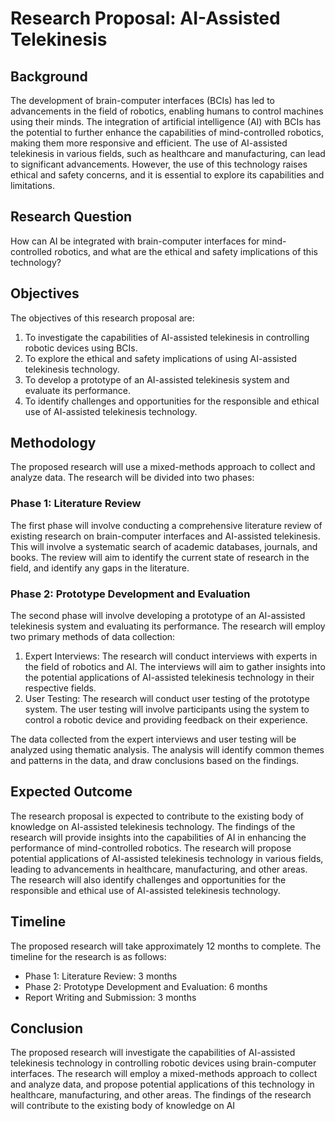 # Research Proposal: AI-Assisted Telekinesis

## Background

The development of brain-computer interfaces (BCIs) has led to advancements in the field of robotics, enabling humans to control machines using their minds. The integration of artificial intelligence (AI) with BCIs has the potential to further enhance the capabilities of mind-controlled robotics, making them more responsive and efficient. The use of AI-assisted telekinesis in various fields, such as healthcare and manufacturing, can lead to significant advancements. However, the use of this technology raises ethical and safety concerns, and it is essential to explore its capabilities and limitations.

## Research Question

How can AI be integrated with brain-computer interfaces for mind-controlled robotics, and what are the ethical and safety implications of this technology?

## Objectives

The objectives of this research proposal are:

1. To investigate the capabilities of AI-assisted telekinesis in controlling robotic devices using BCIs.
2. To explore the ethical and safety implications of using AI-assisted telekinesis technology.
3. To develop a prototype of an AI-assisted telekinesis system and evaluate its performance.
4. To identify challenges and opportunities for the responsible and ethical use of AI-assisted telekinesis technology.

## Methodology

The proposed research will use a mixed-methods approach to collect and analyze data. The research will be divided into two phases:

### Phase 1: Literature Review

The first phase will involve conducting a comprehensive literature review of existing research on brain-computer interfaces and AI-assisted telekinesis. This will involve a systematic search of academic databases, journals, and books. The review will aim to identify the current state of research in the field, and identify any gaps in the literature.

### Phase 2: Prototype Development and Evaluation

The second phase will involve developing a prototype of an AI-assisted telekinesis system and evaluating its performance. The research will employ two primary methods of data collection:

1. Expert Interviews: The research will conduct interviews with experts in the field of robotics and AI. The interviews will aim to gather insights into the potential applications of AI-assisted telekinesis technology in their respective fields.
2. User Testing: The research will conduct user testing of the prototype system. The user testing will involve participants using the system to control a robotic device and providing feedback on their experience.

The data collected from the expert interviews and user testing will be analyzed using thematic analysis. The analysis will identify common themes and patterns in the data, and draw conclusions based on the findings.

## Expected Outcome

The research proposal is expected to contribute to the existing body of knowledge on AI-assisted telekinesis technology. The findings of the research will provide insights into the capabilities of AI in enhancing the performance of mind-controlled robotics. The research will propose potential applications of AI-assisted telekinesis technology in various fields, leading to advancements in healthcare, manufacturing, and other areas. The research will also identify challenges and opportunities for the responsible and ethical use of AI-assisted telekinesis technology.

## Timeline

The proposed research will take approximately 12 months to complete. The timeline for the research is as follows:

- Phase 1: Literature Review: 3 months
- Phase 2: Prototype Development and Evaluation: 6 months
- Report Writing and Submission: 3 months

## Conclusion

The proposed research will investigate the capabilities of AI-assisted telekinesis technology in controlling robotic devices using brain-computer interfaces. The research will employ a mixed-methods approach to collect and analyze data, and propose potential applications of this technology in healthcare, manufacturing, and other areas. The findings of the research will contribute to the existing body of knowledge on AI
